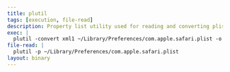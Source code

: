 ```yaml
---
title: plutil
tags: [execution, file-read]
description: Property list utility used for reading and converting plist files.
exec: |
  plutil -convert xml1 ~/Library/Preferences/com.apple.safari.plist -o -
file-read: |
  plutil -p ~/Library/Preferences/com.apple.safari.plist
layout: binary
---
```

